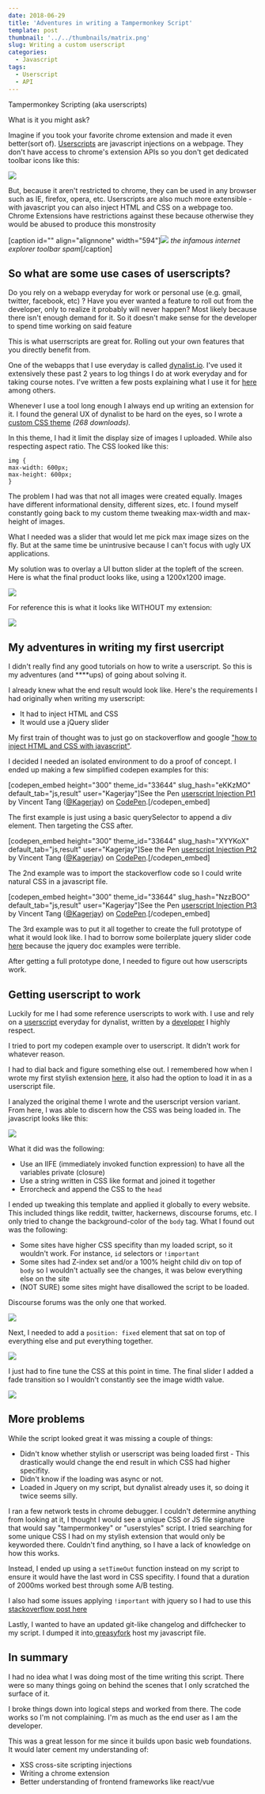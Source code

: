 ```yaml
---
date: 2018-06-29
title: 'Adventures in writing a Tampermonkey Script'
template: post
thumbnail: '../../thumbnails/matrix.png'
slug: Writing a custom userscript
categories:
  - Javascript
tags:
  - Userscript
  - API
---
```


Tampermonkey Scripting (aka userscripts)

What is it you might ask?

Imagine if you took your favorite chrome extension and made it even better(sort of). [Userscripts](https://chrome.google.com/webstore/detail/tampermonkey/dhdgffkkebhmkfjojejmpbldmpobfkfo?hl=en) are javascript injections on a webpage. They don't have access to chrome's extension APIs so you don't get dedicated toolbar icons like this:

![](5b7d7b324645a_f5n0EUN.png)

But, because it aren't restricted to chrome, they can be used in any browser such as IE, firefox, opera, etc. Userscripts are also much more extensible - with javascript you can also inject HTML and CSS on a webpage too. Chrome Extensions have restrictions against these because otherwise they would be abused to produce this monstrosity

[caption id="" align="alignnone" width="594"]![](5b7d7b3672020_sv3HE5B.png) _the infamous internet explorer toolbar spam_[/caption]

## 

## So what are some use cases of userscripts?

Do you rely on a webapp everyday for work or personal use (e.g. gmail, twitter, facebook, etc) ? Have you ever wanted a feature to roll out from the developer, only to realize it probably will never happen? Most likely because there isn't enough demand for it. So it doesn't make sense for the developer to spend time working on said feature

This is what userrscripts are great for. Rolling out your own features that you directly benefit from.

One of the webapps that I use everyday is called [dynalist.io](https://dynalist.io). I've used it extensively these past 2 years to log things I do at work everyday and for taking course notes. I've written a few posts explaining what I use it for [here](http://vincentntang.com/2017/06/24/how-i-use-dynalist-io/) among others.

Whenever I use a tool long enough I always end up writing an extension for it. I found the general UX of dynalist to be hard on the eyes, so I wrote a [custom CSS theme](https://userstyles.org/styles/144225/dynalist-simple-colors-for-default-theme) _(268 downloads)._

In this theme, I had it limit the display size of images I uploaded. While also respecting aspect ratio. The CSS  looked like this:

    img {
    max-width: 600px;
    max-height: 600px;
    }

The problem I had was that not all images were created equally. Images have different informational density, different sizes, etc. I found myself constantly going back to my custom theme tweaking max-width and max-height of images.

What I needed was a slider that would let me pick max image sizes on the fly. But at the same time be unintrusive because I can't focus with ugly UX applications.

My solution was to overlay a UI button slider at the topleft of the screen. Here is what the final product looks like, using a 1200x1200 image.

![](5b7d7b37a2269_dMXXpmI.gif)

For reference this is what it looks like WITHOUT my extension:

![](5b7d7b38b4a46_GAolGnY.png)

## My adventures in writing my first usercript

I didn't really find any good tutorials on how to write a userscript. So this is my adventures (and ****ups) of going about solving it.

I already knew what the end result would look like. Here's the requirements I had originally when writing my userscript:

*   It had to inject HTML and CSS
*   It would use a jQuery slider

My first train of thought was to just go on stackoverflow and google ["how to inject HTML and CSS with javascript"](https://stackoverflow.com/questions/707565/how-do-you-add-css-with-javascript/14898381#14898381).

I decided I needed an isolated environment to do a proof of concept. I ended up making a few simplified codepen examples for this:

[codepen_embed height="300" theme_id="33644" slug_hash="eKKzMO" default_tab="js,result" user="Kagerjay"]See the Pen <a href='https://codepen.io/Kagerjay/pen/eKKzMO/'>userscript Injection Pt1</a> by Vincent Tang (<a href='https://codepen.io/Kagerjay'>@Kagerjay</a>) on <a href='https://codepen.io'>CodePen</a>.[/codepen_embed]

The first example is just using a basic querySelector to append a div element. Then targeting the CSS after.

[codepen_embed height="300" theme_id="33644" slug_hash="XYYKoX" default_tab="js,result" user="Kagerjay"]See the Pen <a href='https://codepen.io/Kagerjay/pen/XYYKoX/'>userscript Injection Pt2</a> by Vincent Tang (<a href='https://codepen.io/Kagerjay'>@Kagerjay</a>) on <a href='https://codepen.io'>CodePen</a>.[/codepen_embed]

The 2nd example was to import the stackoverflow code so I could write natural CSS in a javascript file.

[codepen_embed height="300" theme_id="33644" slug_hash="NzzBOO" default_tab="js,result" user="Kagerjay"]See the Pen <a href='https://codepen.io/Kagerjay/pen/NzzBOO/'>userscript Injection Pt3</a> by Vincent Tang (<a href='https://codepen.io/Kagerjay'>@Kagerjay</a>) on <a href='https://codepen.io'>CodePen</a>.[/codepen_embed]

The 3rd example was to put it all together to create the full prototype of what it would look like. I had to borrow some boilerplate jquery slider code [here](https://codepen.io/tutsplus/pen/bdxWbB) because the jquery doc examples were terrible.

After getting a full prototype done, I needed to figure out how userscripts work.

## Getting userscript to work

Luckily for me I had some reference userscripts to work with. I use and rely on a [userscript](https://greasyfork.org/en/scripts/31392-dynalist-powerpack-2) everyday for dynalist, written by a [developer](http://talk.dynalist.io/t/powerpack-2/977) I highly respect.

I tried to port my codepen example over to userscript. It didn't work for whatever reason.

I had to dial back and figure something else out. I remembered how when I wrote my first stylish extension [here](https://userstyles.org/styles/144225/dynalist-simple-colors-for-default-theme), it also had the option to load it in as a userscript file.

I analyzed the original theme I wrote and the userscript version variant. From here, I was able to discern how the CSS was being loaded in. The javascript looks like this:

![](5b7d7b3921b69_Xkq8ZW8.png)

What it did was the following:

*   Use an IIFE (immediately invoked function expression) to have all the variables private (closure)
*   Use a string written in CSS like format and joined it together
*   Errorcheck and append the CSS to the `head`

I ended up tweaking this template and applied it globally to every website. This included things like reddit, twitter, hackernews, discourse forums, etc. I only tried to change the background-color of the `body` tag. What I found out was the following:

*   Some sites have higher CSS specifity than my loaded script, so it wouldn't work. For instance, `id` selectors or `!important`
*   Some sites had Z-index set and/or a 100% height child div on top of `body` so I wouldn't actually see the changes, it was below everything else on the site
*   (NOT SURE) some sites might have disallowed the script to be loaded.

Discourse forums was the only one that worked.

![](4hxDNDMp0Mw849wEuok0ZRcu)

Next, I needed to add a `position: fixed` element that sat on top of everything else and put everything together.

![](5b7d7b3ae500d_ZOWUv2T.gif)

I just had to fine tune the CSS at this point in time. The final slider I added a fade transition so I wouldn't constantly see the image width value.

![](5b7d7b3b565d4_jfgSyMH.gif)

## More problems

While the script looked great it was missing a couple of things:

*   Didn't know whether stylish or userscript was being loaded first - This drastically would change the end result in which CSS had higher specifity.
*   Didn't know if the loading was async or not.
*   Loaded in Jquery on my script, but dynalist already uses it, so doing it twice seems silly.

I ran a few network tests in chrome debugger. I couldn't determine anything from looking at it, I thought I would see a unique CSS or JS file signature that would say "tampermonkey" or "userstyles" script. I tried searching for some unique CSS I had on my stylish extension that would only be keyworded there. Couldn't find anything, so I have a lack of knowledge on how this works.

Instead, I ended up using a `setTimeOut` function instead on my script to ensure it would have the last word in CSS specifity. I found that a duration of 2000ms worked best through some A/B testing.

I also had some issues applying `!important` with jquery so I had to use this [stackoverflow post here](https://stackoverflow.com/questions/1986182/how-to-include-important-in-jquery)

Lastly, I wanted to have an updated git-like changelog and diffchecker to my script. I dumped it into[ greasyfork](https://greasyfork.org/en/scripts/369888-dynalist-image-resizer-v1) host my javascript file.

## In summary

I had no idea what I was doing most of the time writing this script. There were so many things going on behind the scenes that I only scratched the surface of it.

I broke things down into logical steps and worked from there. The code works so I'm not complaining. I'm as much as the end user as I am the developer.

This was a great lesson for me since it builds upon basic web foundations. It would later cement my understanding of:

*   XSS cross-site scripting injections
*   Writing a chrome extension
*   Better understanding of frontend frameworks like react/vue